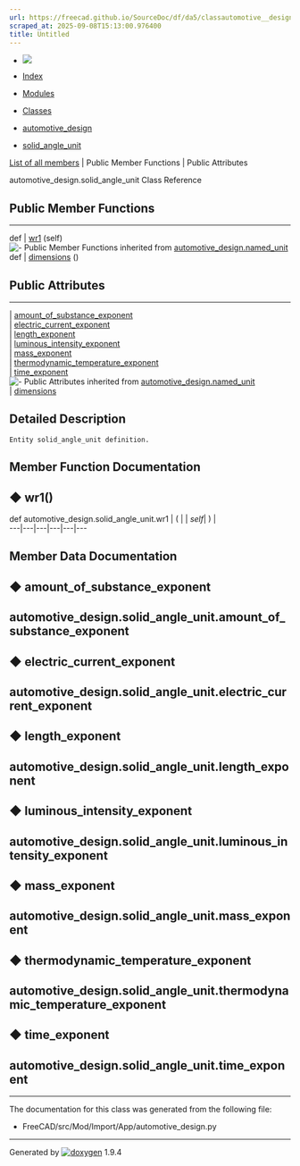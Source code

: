 ```yaml
---
url: https://freecad.github.io/SourceDoc/df/da5/classautomotive__design_1_1solid__angle__unit.html
scraped_at: 2025-09-08T15:13:00.976400
title: Untitled
---
```


  * [ ![](https://www.freecad.org/svg/logo-freecad.svg) ](https://freecadweb.org "FreeCAD")
  * [Index](../../index.html "Index")
  * [Modules](../../modules.html "Modules list")
  * [Classes](../../annotated.html "Annotated list")

  * [automotive_design](../../d4/ddf/namespaceautomotive__design.html)
  * [solid_angle_unit](../../df/da5/classautomotive__design_1_1solid__angle__unit.html)

[List of all members](../../da/da6/classautomotive__design_1_1solid__angle__unit-members.html) | Public Member Functions | Public Attributes

automotive_design.solid_angle_unit Class Reference

##  Public Member Functions  
  
---  
def | [wr1](../../df/da5/classautomotive__design_1_1solid__angle__unit.html#ac77a2ba0d6a2fa3cbc8008f8f1f3d100) (self)  
![-](../../closed.png) Public Member Functions inherited from
[automotive_design.named_unit](../../dc/d88/classautomotive__design_1_1named__unit.html)  
def | [dimensions](../../dc/d88/classautomotive__design_1_1named__unit.html#a40f731340272ea5a24e11edf955bb41c) ()  
  
##  Public Attributes  
  
---  
|
[amount_of_substance_exponent](../../df/da5/classautomotive__design_1_1solid__angle__unit.html#a79408648ebd5e49abe84c406bc7f4054)  
|
[electric_current_exponent](../../df/da5/classautomotive__design_1_1solid__angle__unit.html#aa4b95f940ab1d8295e579e888881b31f)  
|
[length_exponent](../../df/da5/classautomotive__design_1_1solid__angle__unit.html#a68883cecc6b454a9da2222c0ea2f68c5)  
|
[luminous_intensity_exponent](../../df/da5/classautomotive__design_1_1solid__angle__unit.html#aa8f61ca560d1d6f89e3a052b3926a887)  
|
[mass_exponent](../../df/da5/classautomotive__design_1_1solid__angle__unit.html#abc3764ba31feb4be987e7517c2954334)  
|
[thermodynamic_temperature_exponent](../../df/da5/classautomotive__design_1_1solid__angle__unit.html#ac7f5b9cd2fd5c31a05989986672a220a)  
|
[time_exponent](../../df/da5/classautomotive__design_1_1solid__angle__unit.html#af587c469d2bf4f23cd492d3804c8ead1)  
![-](../../closed.png) Public Attributes inherited from
[automotive_design.named_unit](../../dc/d88/classautomotive__design_1_1named__unit.html)  
|
[dimensions](../../dc/d88/classautomotive__design_1_1named__unit.html#a9ae02e600639e046ec9d68ab196ea5ce)  
  
## Detailed Description

    
    
    Entity solid_angle_unit definition.

## Member Function Documentation

## ◆ wr1()

def automotive_design.solid_angle_unit.wr1  | ( |  | _self_| ) |   
---|---|---|---|---|---  
  
## Member Data Documentation

## ◆ amount_of_substance_exponent

automotive_design.solid_angle_unit.amount_of_substance_exponent  
---  
  
## ◆ electric_current_exponent

automotive_design.solid_angle_unit.electric_current_exponent  
---  
  
## ◆ length_exponent

automotive_design.solid_angle_unit.length_exponent  
---  
  
## ◆ luminous_intensity_exponent

automotive_design.solid_angle_unit.luminous_intensity_exponent  
---  
  
## ◆ mass_exponent

automotive_design.solid_angle_unit.mass_exponent  
---  
  
## ◆ thermodynamic_temperature_exponent

automotive_design.solid_angle_unit.thermodynamic_temperature_exponent  
---  
  
## ◆ time_exponent

automotive_design.solid_angle_unit.time_exponent  
---  
  
* * *

The documentation for this class was generated from the following file:

  * FreeCAD/src/Mod/Import/App/automotive_design.py

* * *

Generated by
[![doxygen](../../doxygen.svg)](https://www.doxygen.org/index.html) 1.9.4

